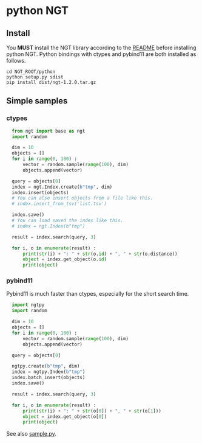 
# python NGT


## Install

You **MUST** install the NGT library according to the [README](../README.md#build) before installing python NGT.
Python bindings with ctypes and pybind11 are both installed as follows.

```
cd NGT_ROOT/python
python setup.py sdist
pip install dist/ngt-1.2.0.tar.gz
```

## Simple samples

### ctypes

```python
  from ngt import base as ngt
  import random

  dim = 10
  objects = []
  for i in range(0, 100) :
      vector = random.sample(range(100), dim)
      objects.append(vector)

  query = objects[0]
  index = ngt.Index.create(b"tmp", dim)
  index.insert(objects)
  # You can also insert objects from a file like this.
  # index.insert_from_tsv('list.tsv') 

  index.save()
  # You can load saved the index like this.
  # index = ngt.Index(b"tmp")

  result = index.search(query, 3)

  for i, o in enumerate(result) :
      print(str(i) + ": " + str(o.id) + ", " + str(o.distance))
      object = index.get_object(o.id)
      print(object)
```

### pybind11

Pybind11 is much faster than ctypes, especially for the short search time. 

```python
  import ngtpy
  import random

  dim = 10
  objects = []
  for i in range(0, 100) :
      vector = random.sample(range(100), dim)
      objects.append(vector)

  query = objects[0]

  ngtpy.create(b"tmp", dim)
  index = ngtpy.Index(b"tmp")
  index.batch_insert(objects)
  index.save()

  result = index.search(query, 3)

  for i, o in enumerate(result) :
      print(str(i) + ": " + str(o[0]) + ", " + str(o[1]))
      object = index.get_object(o[0])
      print(object)
```

See also [sample.py](sample/sample.py).
